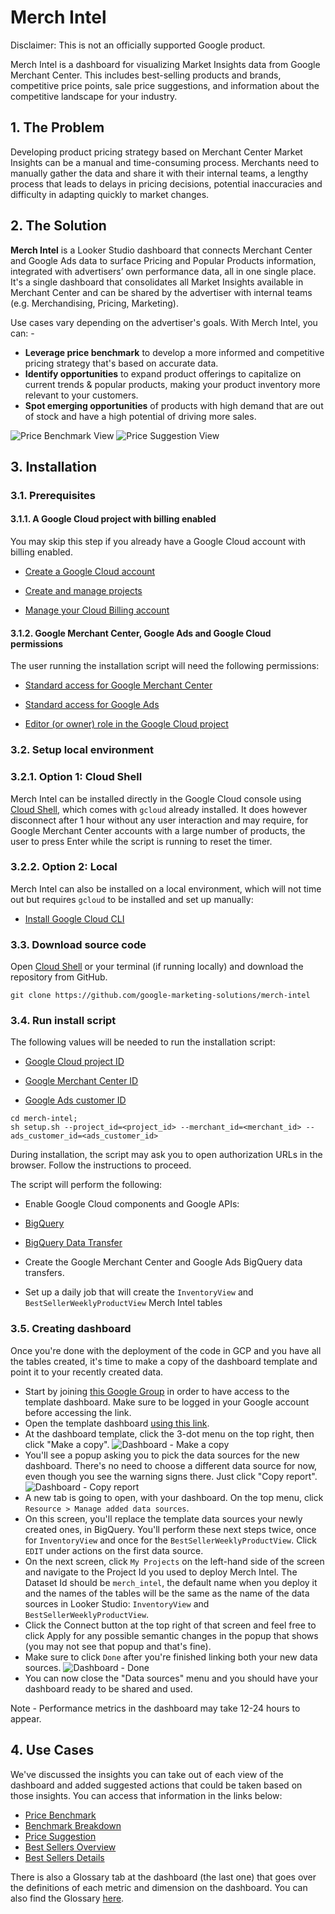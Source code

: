 # Merch Intel

Disclaimer: This is not an officially supported Google product.

Merch Intel is a dashboard for visualizing Market Insights data from Google
Merchant Center. This includes best-selling products and brands, competitive
price points, sale price suggestions, and information about the competitive
landscape for your industry.


## 1. The Problem

Developing product pricing strategy based on Merchant Center Market Insights can
be a manual and time-consuming process. Merchants need to manually gather the
data and share it with their internal teams, a lengthy process that leads to
delays in pricing decisions, potential inaccuracies and difficulty in adapting
quickly to market changes.

## 2. The Solution

**Merch Intel** is a Looker Studio dashboard that connects Merchant Center and
Google Ads data to surface Pricing and Popular Products information, integrated
with advertisers’ own performance data, all in one single place. It's a single
dashboard that consolidates all Market Insights available in Merchant Center and
can be shared by the advertiser with internal teams (e.g. Merchandising,
Pricing, Marketing).

Use cases vary depending on the advertiser's goals. With Merch Intel, you can: -
- **Leverage price benchmark** to develop a more informed and competitive
  pricing strategy that's based on accurate data.
- **Identify opportunities** to expand product offerings to capitalize on
  current trends & popular products, making your product inventory more relevant
  to your customers.
- **Spot emerging opportunities** of products with high demand that are out of
  stock and have a high potential of driving more sales.

![Price Benchmark View](./docs/images/price_benchmark.png)
![Price Suggestion View](./docs/images/price_suggestion.png)

## 3. Installation

### 3.1. Prerequisites

#### 3.1.1. A Google Cloud project with billing enabled

You may skip this step if you already have a Google Cloud account with billing
enabled.

* [Create a Google Cloud account](https://cloud.google.com/docs/get-started)

* [Create and manage projects](https://cloud.google.com/resource-manager/docs/creating-managing-projects)

* [Manage your Cloud Billing account](https://cloud.google.com/billing/docs/how-to/manage-billing-account)

#### 3.1.2. Google Merchant Center, Google Ads and Google Cloud permissions

The user running the installation script will need the following permissions:

* [Standard access for Google Merchant Center](https://support.google.com/merchants/answer/1637190?hl=en)

* [Standard access for Google Ads](https://support.google.com/google-ads/answer/7476552?hl=en)

* [Editor (or owner) role in the Google Cloud project](https://cloud.google.com/iam/docs/understanding-roles)

### 3.2. Setup local environment

### 3.2.1. Option 1: Cloud Shell

Merch Intel can be installed directly in the Google Cloud console using
[Cloud Shell](https://ssh.cloud.google.com/cloudshell?shellonly=true), which
comes with `gcloud` already installed. It does however disconnect after 1 hour
without any user interaction and may require, for Google Merchant Center
accounts with a large number of products, the user to press Enter while the
script is running to reset the timer.

### 3.2.2. Option 2: Local

Merch Intel can also be installed on a local environment, which will not time
out but requires `gcloud` to be installed and set up manually:

* [Install Google Cloud CLI](https://cloud.google.com/sdk/?e=48754805&hl=en#Quick_Start)

### 3.3. Download source code

Open [Cloud Shell](https://ssh.cloud.google.com/cloudshell?shellonly=true) or
your terminal (if running locally) and download the repository from GitHub.

```
git clone https://github.com/google-marketing-solutions/merch-intel
```

### 3.4. Run install script

The following values will be needed to run the installation script:

* [Google Cloud project ID](https://cloud.google.com/resource-manager/docs/creating-managing-projects)

* [Google Merchant Center ID](https://support.google.com/merchants/answer/12159157?hl=en)

* [Google Ads customer ID](https://support.google.com/google-ads/answer/1704344?hl=en)

```
cd merch-intel;
sh setup.sh --project_id=<project_id> --merchant_id=<merchant_id> --ads_customer_id=<ads_customer_id>
```

During installation, the script may ask you to open authorization URLs in the
browser. Follow the instructions to proceed.

The script will perform the following:

* Enable Google Cloud components and Google APIs:

 * [BigQuery](https://console.cloud.google.com/bigquery)

 * [BigQuery Data Transfer](https://console.cloud.google.com/bigquery/transfers)

* Create the Google Merchant Center and Google Ads BigQuery data transfers.

* Set up a daily job that will create the `InventoryView` and
`BestSellerWeeklyProductView` Merch Intel tables

### 3.5. Creating dashboard

Once you're done with the deployment of the code in GCP and you have all the
tables created, it's time to make a copy of the dashboard template and point it
to your recently created data.

-   Start by joining
    [this Google Group](https://groups.google.com/g/merch-intel-dashboard-template-readers/)
    in order to have access to the template dashboard. Make sure to be logged in
    your Google account before accessing the link.
-   Open the template dashboard
    [using this link](https://lookerstudio.google.com/c/reporting/cd1b8fa2-e7d5-4ac4-874f-e022ebd20467/).
-   At the dashboard template, click the 3-dot menu on the top right, then click
    "Make a copy". ![Dashboard - Make a copy](./docs/images/dashboard_1.png)
-   You'll see a popup asking you to pick the data sources for the new
    dashboard. There's no need to choose a different data source for now, even
    though you see the warning signs there. Just click "Copy report".
    ![Dashboard - Copy report](./docs/images/dashboard_2.png)
-   A new tab is going to open, with your dashboard. On the top menu, click
    `Resource > Manage added data sources`.
-   On this screen, you'll replace the template data sources your newly created
    ones, in BigQuery. You'll perform these next steps twice, once for
    `InventoryView` and once for the `BestSellerWeeklyProductView`. Click `EDIT`
    under actions on the first data source.
-   On the next screen, click `My Projects` on the left-hand side of the screen
    and navigate to the Project Id you used to deploy Merch Intel. The Dataset
    Id should be `merch_intel`, the default name when you deploy it and the
    names of the tables will be the same as the name of the data sources in
    Looker Studio: `InventoryView` and `BestSellerWeeklyProductView`.
-   Click the Connect button at the top right of that screen and feel free to
    click Apply for any possible semantic changes in the popup that shows (you
    may not see that popup and that's fine).
-   Make sure to click `Done` after you're finished linking both your new data
    sources. ![Dashboard - Done](./docs/images/dashboard_3.png)
-   You can now close the "Data sources" menu and you should have your dashboard
    ready to be shared and used.

Note - Performance metrics in the dashboard may take 12-24 hours to appear.

## 4. Use Cases

We've discussed the insights you can take out of each view of the dashboard and
added suggested actions that could be taken based on those insights. You can
access that information in the links below:

- [Price Benchmark](./docs/use_cases/price_benchmark.md)
- [Benchmark Breakdown](./docs/use_cases/benchmark_breakdown.md)
- [Price Suggestion](./docs/use_cases/price_suggestion.md)
- [Best Sellers Overview](./docs/use_cases/best_sellers_overview.md)
- [Best Sellers Details](./docs/use_cases/best_sellers_details.md)

There is also a Glossary tab at the dashboard (the last one) that goes over the
definitions of each metric and dimension on the dashboard. You can also find
the Glossary [here](./docs/glossary/glossary.md).
